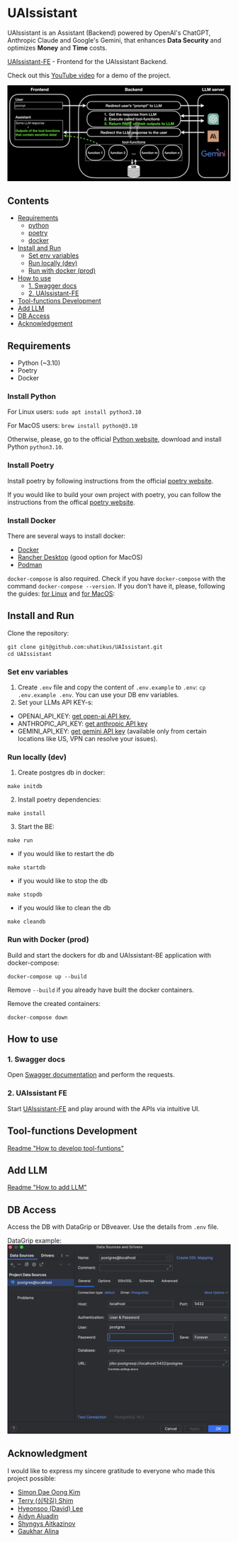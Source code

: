# UAIssistant

UAIssistant is an Assistant (Backend) powered by OpenAI's ChatGPT, Anthropic Claude and Google's Gemini, that enhances **Data Security** and optimizes **Money** and **Time** costs.

[UAIssistant-FE](https://github.com/uhatikus/UAIssistant-FE) - Frontend for the UAIssistant Backend.

Check out this [YouTube video](https://www.youtube.com/watch?v=ktFbcTqtOYU) for a demo of the project.

![UAIssistant scheme](readmedia/scheme_3.png)

## Contents

- [Requirements](#requirements)
  - [python](#install-python)
  - [poetry](#install-poetry)
  - [docker](#install-docker)
- [Install and Run](#install-and-run)
  - [Set env variables](#set-env-variables)
  - [Run locally (dev)](#run-locally-dev)
  - [Run with docker (prod)](#run-with-docker-prod)
- [How to use](#how-to-use)
  - [1. Swagger docs](#1-swagger-docs)
  - [2. UAIssistant-FE](#2-uaissistant-fe)
- [Tool-functions Development](#tool-functions-development)
- [Add LLM](#add-llm)
- [DB Access](#db-access)
- [Acknowledgement](#acknowledgement)

## Requirements

- Python (~3.10)
- Poetry
- Docker

### Install Python

For Linux users: `sudo apt install python3.10`

For MacOS users: `brew install python@3.10`

Otherwise, please, go to the official [Python website](https://www.python.org/downloads/), download and install Python `python3.10`.

### Install Poetry

Install poetry by following instructions from the official [poetry website](https://python-poetry.org/docs/).

If you would like to build your own project with poetry, you can follow the instructions from the offical [poetry website](https://python-poetry.org/docs/basic-usage/).

### Install Docker

There are several ways to install docker:

- [Docker](https://docs.docker.com/engine/install/)
- [Rancher Desktop](https://rancherdesktop.io/) (good option for MacOS)
- [Podman](https://podman.io/)

`docker-compose` is also required. Check if you have `docker-compose` with the command `docker-compose --version`. If you don't have it, please, following the guides: [for Linux](https://docs.docker.com/compose/install/linux/) and [for MacOS](https://www.ionos.com/digitalguide/server/configuration/docker-compose-on-mac/):

## Install and Run

Clone the repository:

```
git clone git@github.com:uhatikus/UAIssistant.git
cd UAIssistant
```

### Set env variables

1. Create `.env` file and copy the content of `.env.example` to `.env`: `cp .env.example .env`. You can use your DB env variables.
2. Set your LLMs API KEY-s:

- OPENAI_API_KEY: [get open-ai API key](https://platform.openai.com/api-keys),
- ANTHROPIC_API_KEY: [get anthropic API key](https://console.anthropic.com/settings/keys)
- GEMINI_API_KEY: [get gemini API key](https://aistudio.google.com/app/apikey) (available only from certain locations like US, VPN can resolve your issues).

### Run locally (dev)

1. Create postgres db in docker:

```
make initdb
```

2. Install poetry dependencies:

```
make install
```

3. Start the BE:

```
make run
```

- if you would like to restart the db

```
make startdb
```

- if you would like to stop the db

```
make stopdb
```

- if you would like to clean the db

```
make cleandb
```

### Run with Docker (prod)

Build and start the dockers for db and UAIssistant-BE application with docker-compose:

```
docker-compose up --build
```

Remove `--build` if you already have built the docker containers.

Remove the created containers:

```
docker-compose down
```

## How to use

### 1. Swagger docs

Open [Swagger documentation](http://0.0.0.0:8000/docs#/) and perform the requests.

### 2. UAIssistant FE

Start [UAIssistant-FE](https://github.com/uhatikus/UAIssistant-FE) and play around with the APIs via intuitive UI.

## Tool-functions Development

[Readme "How to develop tool-funtions"](uaissistant/tool_factory/README.md)

## Add LLM

[Readme "How to add LLM"](uaissistant/llms/README.md)

## DB Access

Access the DB with DataGrip or DBveaver. Use the details from `.env` file.

DataGrip example:
![DataGrip DB connection](readmedia/datagrip.png)

## Acknowledgment

I would like to express my sincere gratitude to everyone who made this project possible:

- [Simon Dae Oong Kim](https://www.linkedin.com/in/simondkim/)
- [Terry (심탁길) Shim](https://www.linkedin.com/in/terry-shim-82660a50/)
- [Hyeonsoo (David) Lee](https://www.linkedin.com/in/civilizeddev/)
- [Aidyn Aluadin](https://www.linkedin.com/in/aaidyn/)
- [Shyngys Aitkazinov](https://www.linkedin.com/in/shyngys-aitkazinov-00496b193/)
- [Gaukhar Alina](https://www.linkedin.com/in/gaukhar-alina/)
